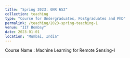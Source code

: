 ```yaml
---
title: "Spring 2023: GNR 652"
collection: teaching
type: "Course for Undergraduates, Postgraduates and PhD"
permalink: /teaching/2023-spring-teaching-1
venue: "IIT Bombay"
date: 2023-01-01
location: "Mumbai, India"
---
```


Course Name : Machine Learning for Remote Sensing-I
